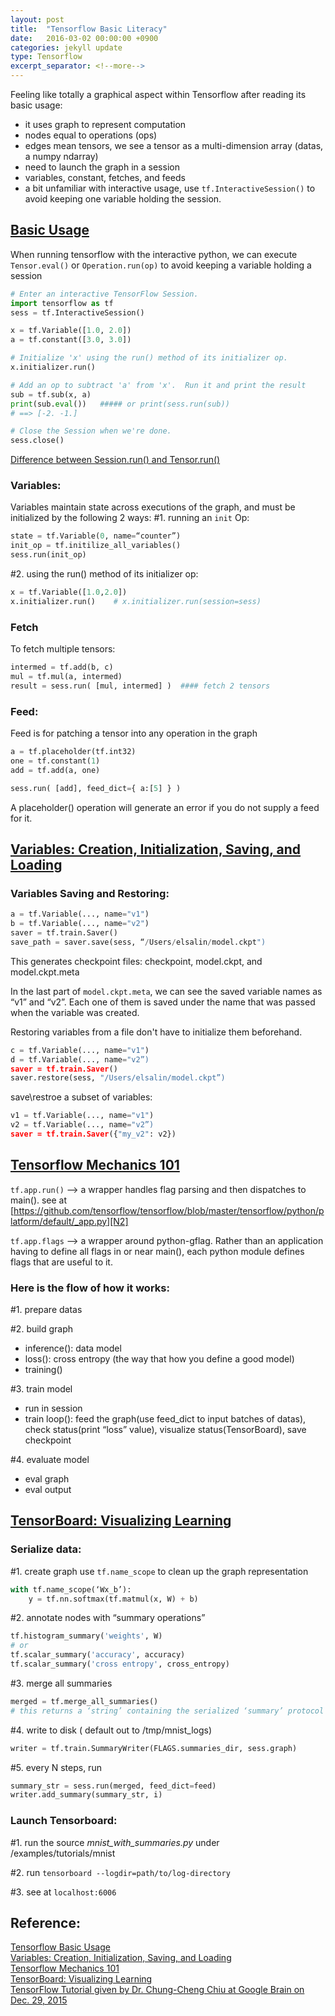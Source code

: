 ```yaml
---
layout: post
title:  "Tensorflow Basic Literacy"
date:   2016-03-02 00:00:00 +0900
categories: jekyll update
type: Tensorflow
excerpt_separator: <!--more-->
---
```

<!--more-->
Feeling like totally a graphical aspect within Tensorflow after reading its basic usage:

- it uses graph to represent computation
- nodes equal to operations (ops)
- edges mean tensors, we see a tensor as a multi-dimension array (datas, a numpy ndarray)
- need to launch the graph in a session
- variables, constant, fetches, and feeds
- a bit unfamiliar with interactive usage, use `tf.InteractiveSession()` to avoid keeping one variable holding the session.

[Basic Usage][R1]
---
When running tensorflow with the interactive python, we can execute `Tensor.eval()` or `Operation.run(op)` to avoid keeping a variable holding a session

``` python
# Enter an interactive TensorFlow Session.
import tensorflow as tf
sess = tf.InteractiveSession()

x = tf.Variable([1.0, 2.0])
a = tf.constant([3.0, 3.0])

# Initialize 'x' using the run() method of its initializer op.
x.initializer.run()

# Add an op to subtract 'a' from 'x'.  Run it and print the result
sub = tf.sub(x, a)
print(sub.eval())   ##### or print(sess.run(sub))
# ==> [-2. -1.]

# Close the Session when we're done.
sess.close()
```

[Difference between Session.run() and Tensor.run()][N1]

### Variables:
Variables maintain state across executions of the graph, and must be initialized by the following 2 ways:
#1. running an `init` Op:

``` python
state = tf.Variable(0, name=“counter”)
init_op = tf.initilize_all_variables()
sess.run(init_op)
```
#2. using the run() method of its initializer op:

``` python
x = tf.Variable([1.0,2.0])
x.initializer.run()    # x.initializer.run(session=sess)
```

### Fetch
To fetch multiple tensors:

``` python
intermed = tf.add(b, c)
mul = tf.mul(a, intermed)
result = sess.run( [mul, intermed] )  #### fetch 2 tensors
```

### Feed:
Feed is for patching a tensor into any operation in the graph

``` python
a = tf.placeholder(tf.int32)
one = tf.constant(1)
add = tf.add(a, one)

sess.run( [add], feed_dict={ a:[5] } )
```
A placeholder() operation will generate an error if you do not supply a feed for it.

[Variables: Creation, Initialization, Saving, and Loading][R2]
---

### Variables Saving and Restoring:

``` python
a = tf.Variable(..., name="v1")
b = tf.Variable(..., name="v2")
saver = tf.train.Saver()
save_path = saver.save(sess, “/Users/elsalin/model.ckpt")
```
This generates checkpoint files: checkpoint, model.ckpt, and model.ckpt.meta

In the last part of `model.ckpt.meta`, we can see the saved variable names as “v1” and “v2”. Each one of them is saved under the name that was passed when the variable was created.

Restoring variables from a file don't have to initialize them beforehand.

``` python
c = tf.Variable(..., name="v1")
d = tf.Variable(..., name="v2”)
saver = tf.train.Saver()
saver.restore(sess, "/Users/elsalin/model.ckpt”)
```
save\restroe a subset of variables:

``` python
v1 = tf.Variable(..., name="v1")
v2 = tf.Variable(..., name="v2”)
saver = tf.train.Saver({"my_v2": v2})
```

[Tensorflow Mechanics 101][R3]
---

`tf.app.run()` —> a wrapper handles flag parsing and then dispatches to main(). see at [https://github.com/tensorflow/tensorflow/blob/master/tensorflow/python/platform/default/_app.py][N2]

`tf.app.flags` —> a wrapper around python-gflag. Rather than an application having to define all flags in or near main(), each python module defines flags that are useful to it.

### Here is the flow of how it works:

#1. prepare datas

#2. build graph

- inference(): data model
- loss(): cross entropy (the way that how you define a good model)
- training()

#3. train model

- run in session
- train loop(): feed the graph(use feed_dict to input batches of datas), check status(print “loss” value), visualize status(TensorBoard), save checkpoint

#4. evaluate model

- eval graph
- eval output

[TensorBoard: Visualizing Learning][R4]
---

### Serialize data:
#1. create graph
use `tf.name_scope` to clean up the graph representation

``` python
with tf.name_scope(‘Wx_b’):
    y = tf.nn.softmax(tf.matmul(x, W) + b)
```
#2. annotate nodes with “summary operations”

``` python
tf.histogram_summary('weights', W)
# or
tf.scalar_summary('accuracy', accuracy)
tf.scalar_summary('cross entropy', cross_entropy)
```
#3. merge all summaries

``` python
merged = tf.merge_all_summaries()
# this returns a ‘string’ containing the serialized ‘summary’ protocol buffer.
```
#4. write to disk ( default out to /tmp/mnist_logs)

``` python
writer = tf.train.SummaryWriter(FLAGS.summaries_dir, sess.graph)
```
#5. every N steps, run

``` python
summary_str = sess.run(merged, feed_dict=feed)
writer.add_summary(summary_str, i)
```

### Launch Tensorboard:
#1. run the source _mnist_with_summaries.py_ under /examples/tutorials/mnist

#2. run `tensorboard --logdir=path/to/log-directory`

#3. see at `localhost:6006`

Reference:
---
[Tensorflow Basic Usage][R1]<br />
[Variables: Creation, Initialization, Saving, and Loading][R2]<br />
[Tensorflow Mechanics 101][R3]<br />
[TensorBoard: Visualizing Learning][R4]<br />
[TensorFlow Tutorial given by Dr. Chung-Cheng Chiu at Google Brain on Dec. 29, 2015 ][R5]

[R1]: https://www.tensorflow.org/versions/r0.7/get_started/basic_usage.html
[R2]: https://github.com/tensorflow/tensorflow/blob/master/tensorflow/g3doc/how_tos/variables/index.md
[R3]: https://github.com/tensorflow/tensorflow/blob/master/tensorflow/g3doc/tutorials/mnist/tf/index.md
[R4]: https://github.com/tensorflow/tensorflow/blob/master/tensorflow/g3doc/how_tos/summaries_and_tensorboard/index.md
[R5]: http://www.slideshare.net/tw_dsconf/tensorflow-tutorial
[N1]: http://stackoverflow.com/questions/33610685/in-tensorflow-what-is-the-difference-between-session-run-and-tensor-eval
[N2]: https://github.com/tensorflow/tensorflow/blob/master/tensorflow/python/platform/default/_app.py
